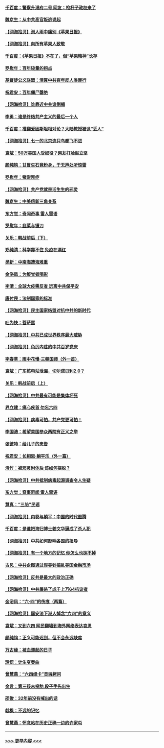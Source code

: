 #### [千百度：警察升港府二号 网友：枪杆子政权来了](../pages/nsc993/n13050261.md?t=06271751) 
#### [魏京生：从中共高官叛逃说起](../pages/nsc993/n13048997.md?t=06271751) 
#### [【网海拾贝】港人雨中痛别《苹果日报》](../pages/nsc993/n13048941.md?t=06271751) 
#### [【网海拾贝】向所有苹果人致敬](../pages/nsc993/n13046795.md?t=06271751) 
#### [千百度：《苹果日报》不在了，但“苹果精神”长存](../pages/nsc993/n13046703.md?t=06271751) 
#### [罗慰年：百年较量的拐点](../pages/nsc993/n13046542.md?t=06271751) 
#### [基督徒公义联盟：清算中共百年反人类罪行](../pages/nsc993/n13046499.md?t=06271751) 
#### [祝君安：百年僵尸罄绝](../pages/nsc993/n13045595.md?t=06271751) 
#### [【网海拾贝】谁靠近中共谁倒楣](../pages/nsc993/n13044667.md?t=06271751) 
#### [李勇：谁是终结共产主义的最后一个人](../pages/nsc993/n13044397.md?t=06271751) 
#### [千百度：推翻爱因斯坦相对论？大陆教授被讽“丢人”](../pages/nsc993/n13043908.md?t=06271751) 
#### [【网海拾贝】七一的北京连只鸟都飞不进](../pages/nsc993/n13041377.md?t=06271751) 
#### [袁斌：50万美国人受奴役？网友打脸赵立坚](../pages/nsc993/n13041330.md?t=06271751) 
#### [颜纯钩：甘冒矢石竟粉身，于无声处听惊雷](../pages/nsc993/n13041140.md?t=06271751) 
#### [罗慰年：猪崇拜症](../pages/nsc993/n13041071.md?t=06271751) 
#### [【网海拾贝】共产党就是活生生的邪灵](../pages/nsc993/n13036627.md?t=06271751) 
#### [魏京生：中美俄新三角关系](../pages/nsc993/n13035986.md?t=06271751) 
#### [东方觉：奇闻奇事 雷人雷语](../pages/nsc993/n13035878.md?t=06271751) 
#### [罗慰年：韭菜与镰刀](../pages/nsc993/n13034374.md?t=06271751) 
#### [关乐：韩战前后（下）](../pages/nsc993/n13034113.md?t=06271751) 
#### [郑纯清：科学靠不住 免疫在漂红](../pages/nsc993/n13034093.md?t=06271751) 
#### [吴新：中南海遭海难重](../pages/nsc993/n13034084.md?t=06271751) 
#### [金浴凤：为叛党者喝彩](../pages/nsc993/n13034058.md?t=06271751) 
#### [李清：全球大疫需反省 远离中共保平安](../pages/nsc993/n13033784.md?t=06271751) 
#### [唐付民：法制国家的标准](../pages/nsc993/n13032944.md?t=06271751) 
#### [【网海拾贝】民主国家结盟对抗中共的新时代](../pages/nsc993/n13031717.md?t=06271751) 
#### [吐为快：菩萨蛮](../pages/nsc993/n13030033.md?t=06271751) 
#### [【网海拾贝】中共已成世界秩序最大威胁](../pages/nsc993/n13028138.md?t=06271751) 
#### [【网海拾贝】色厉内荏的中共百岁党庆](../pages/nsc993/n13025582.md?t=06271751) 
#### [李春草：雨中花慢‧三朝国师（外一首）](../pages/nsc993/n13025567.md?t=06271751) 
#### [袁斌：广东核电站泄漏，切尔诺贝利2.0？](../pages/nsc993/n13025475.md?t=06271751) 
#### [关乐：韩战前后（上）](../pages/nsc993/n13025387.md?t=06271751) 
#### [【网海拾贝】中共最有可能是集体坏死](../pages/nsc993/n13023101.md?t=06271751) 
#### [界立建：痛心疾首 勿忘六四](../pages/nsc993/n13022339.md?t=06271751) 
#### [【网海拾贝】病毒可怕，共产党更可怕！](../pages/nsc993/n13020728.md?t=06271751) 
#### [李国涛：希望美国参众两院有正义之举](../pages/nsc993/n13020674.md?t=06271751) 
#### [张彼特：给儿子的忠告](../pages/nsc993/n13018934.md?t=06271751) 
#### [祝君安：长相思‧躺平乐（外一篇）](../pages/nsc993/n13018923.md?t=06271751) 
#### [清竹：被邪灵附体后 该如何摆脱？](../pages/nsc993/n13018877.md?t=06271751) 
#### [【网海拾贝】中共抵制病毒起源调查令人生疑](../pages/nsc993/n13017785.md?t=06271751) 
#### [东方觉：奇事奇闻 雷人雷语](../pages/nsc993/n13017577.md?t=06271751) 
#### [慧真：“三胎”民谣](../pages/nsc993/n13017394.md?t=06271751) 
#### [【网海拾贝】内卷与躺平：中国的时代图腾](../pages/nsc993/n13016128.md?t=06271751) 
#### [千百度：是谁把海归博士姜文华逼成了杀人犯](../pages/nsc993/n13015218.md?t=06271751) 
#### [【网海拾贝】中共如何影响各国的报导](../pages/nsc993/n13012599.md?t=06271751) 
#### [【网海拾贝】有一个地方的记忆 你怎么也抹不掉](../pages/nsc993/n13009802.md?t=06271751) 
#### [古风：中共企图通过假美钞搞乱美国金融市场](../pages/nsc993/n13009626.md?t=06271751) 
#### [【网海拾贝】反共是最大的政治正确](../pages/nsc993/n13007051.md?t=06271751) 
#### [【网海拾贝】中共屠杀了成千上万64抗议者](../pages/nsc993/n13002713.md?t=06271751) 
#### [金浴凤：“六·四”的伤痕（两篇）](../pages/nsc993/n13001719.md?t=06271751) 
#### [【网海拾贝】国安法下港人悼念“六四”的意义](../pages/nsc993/n13001039.md?t=06271751) 
#### [袁斌：又到六四 网民翻墙到海外网络表达哀思](../pages/nsc993/n13000995.md?t=06271751) 
#### [颜纯钩：正义可能迟到，但不会永远缺席](../pages/nsc993/n13000920.md?t=06271751) 
#### [万古缘：被血漂起的日子](../pages/nsc993/n13000914.md?t=06271751) 
#### [理悟：计生变奏曲](../pages/nsc993/n13000414.md?t=06271751) 
#### [曾慧燕：“六四绿卡”灵魂拷问](../pages/nsc993/n13000277.md?t=06271751) 
#### [金言：第三孩未投胎 段子手先出生](../pages/nsc993/n13000215.md?t=06271751) 
#### [邵俊：32年前没有喊出的话](../pages/nsc993/n13000181.md?t=06271751) 
#### [戟枫：不远的记忆](../pages/nsc993/n13000121.md?t=06271751) 
#### [曾慧燕：怀念站在历史正确一边的许家屯](../pages/nsc993/n13000073.md?t=06271751) 

----
#### [ >>> 更早内容 <<< ](../indexes/nsc993-earlier.md)
